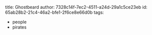 title: Ghostbeard
author: 7328c14f-7ec2-4511-a24d-29a1c5ce23eb
id: 65ab28b2-21c4-46a2-bfe1-2f6ce8e66d0b
tags:
  - people
  - pirates
